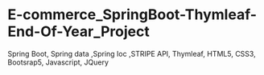 # E-commerce_SpringBoot-Thymleaf-End-Of-Year_Project
 Spring Boot, Spring data ,Spring Ioc ,STRIPE API, Thymleaf, HTML5, CSS3, Bootsrap5, Javascript, JQuery
